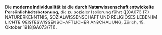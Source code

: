 
Die **moderne Individualität** ist die **durch Naturwissenschaft entwickelte Persönlichkeitsbetonung**, die zu sozialer Isolierung führt ([[GA073 (7.) NATURERKENNTNIS, SOZIALWISSENSCHAFT UND RELIGIÖSES LEBEN IM LICHTE GEISTESWISSENSCHAFTLICHER ANSCHAUUNG, Zürich, 15. Oktober 1918|GA073/7]]).

